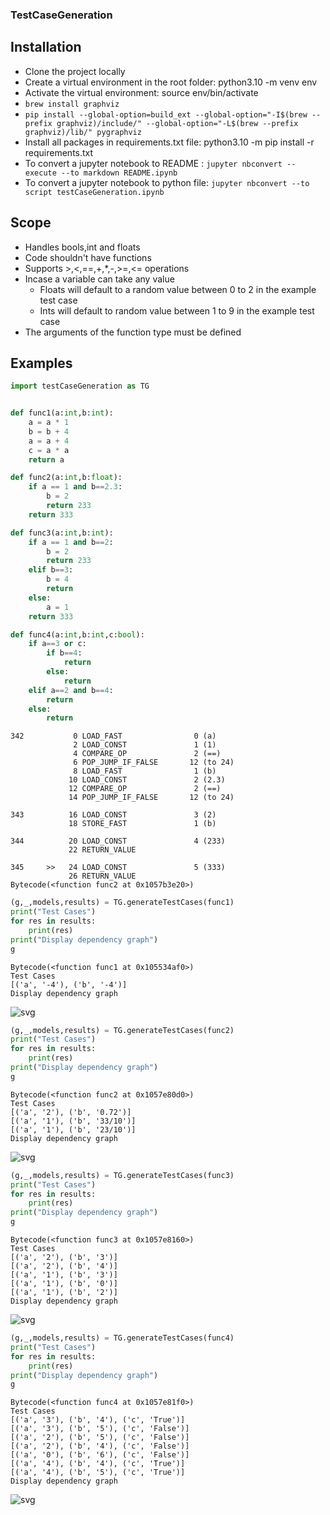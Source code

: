 ### TestCaseGeneration

## Installation

- Clone the project locally
- Create a virtual environment in the root folder: python3.10 -m venv env
- Activate the virtual environment: source env/bin/activate
- ```brew install graphviz```
- ```pip install --global-option=build_ext --global-option="-I$(brew --prefix graphviz)/include/" --global-option="-L$(brew --prefix graphviz)/lib/" pygraphviz```
- Install all packages in requirements.txt file: python3.10 -m pip install -r requirements.txt
- To convert a jupyter notebook to README : ```jupyter nbconvert --execute --to markdown README.ipynb```
- To convert a jupyter notebook to python file: ```jupyter nbconvert --to script testCaseGeneration.ipynb```

## Scope

- Handles bools,int and floats
- Code shouldn't have functions
- Supports >,<,==,+,*,-,>=,<= operations
- Incase a variable can take any value
    - Floats will default to a random value between 0 to 2 in the example test case
    - Ints will default to random value between 1 to 9 in the example test case
- The arguments of the function type must be defined

## Examples


```python
import testCaseGeneration as TG


def func1(a:int,b:int):
    a = a * 1
    b = b + 4
    a = a + 4
    c = a * a
    return a

def func2(a:int,b:float):
    if a == 1 and b==2.3:
        b = 2
        return 233
    return 333

def func3(a:int,b:int):
    if a == 1 and b==2:
        b = 2
        return 233
    elif b==3:
        b = 4
        return
    else:
        a = 1
    return 333

def func4(a:int,b:int,c:bool):
    if a==3 or c:
        if b==4:
            return
        else:
            return
    elif a==2 and b==4:
        return
    else:
        return
```

    342           0 LOAD_FAST                0 (a)
                  2 LOAD_CONST               1 (1)
                  4 COMPARE_OP               2 (==)
                  6 POP_JUMP_IF_FALSE       12 (to 24)
                  8 LOAD_FAST                1 (b)
                 10 LOAD_CONST               2 (2.3)
                 12 COMPARE_OP               2 (==)
                 14 POP_JUMP_IF_FALSE       12 (to 24)
    
    343          16 LOAD_CONST               3 (2)
                 18 STORE_FAST               1 (b)
    
    344          20 LOAD_CONST               4 (233)
                 22 RETURN_VALUE
    
    345     >>   24 LOAD_CONST               5 (333)
                 26 RETURN_VALUE
    Bytecode(<function func2 at 0x1057b3e20>)



```python
(g,_,models,results) = TG.generateTestCases(func1)
print("Test Cases")
for res in results:
    print(res)
print("Display dependency graph")
g
```

    Bytecode(<function func1 at 0x105534af0>)
    Test Cases
    [('a', '-4'), ('b', '-4')]
    Display dependency graph





    
![svg](README_files/README_2_1.svg)
    




```python
(g,_,models,results) = TG.generateTestCases(func2)
print("Test Cases")
for res in results:
    print(res)
print("Display dependency graph")
g
```

    Bytecode(<function func2 at 0x1057e80d0>)
    Test Cases
    [('a', '2'), ('b', '0.72')]
    [('a', '1'), ('b', '33/10')]
    [('a', '1'), ('b', '23/10')]
    Display dependency graph





    
![svg](README_files/README_3_1.svg)
    




```python
(g,_,models,results) = TG.generateTestCases(func3)
print("Test Cases")
for res in results:
    print(res)
print("Display dependency graph")
g
```

    Bytecode(<function func3 at 0x1057e8160>)
    Test Cases
    [('a', '2'), ('b', '3')]
    [('a', '2'), ('b', '4')]
    [('a', '1'), ('b', '3')]
    [('a', '1'), ('b', '0')]
    [('a', '1'), ('b', '2')]
    Display dependency graph





    
![svg](README_files/README_4_1.svg)
    




```python
(g,_,models,results) = TG.generateTestCases(func4)
print("Test Cases")
for res in results:
    print(res)
print("Display dependency graph")
g
```

    Bytecode(<function func4 at 0x1057e81f0>)
    Test Cases
    [('a', '3'), ('b', '4'), ('c', 'True')]
    [('a', '3'), ('b', '5'), ('c', 'False')]
    [('a', '2'), ('b', '5'), ('c', 'False')]
    [('a', '2'), ('b', '4'), ('c', 'False')]
    [('a', '0'), ('b', '6'), ('c', 'False')]
    [('a', '4'), ('b', '4'), ('c', 'True')]
    [('a', '4'), ('b', '5'), ('c', 'True')]
    Display dependency graph





    
![svg](README_files/README_5_1.svg)
    




```python

```
